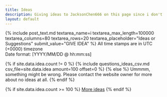 ```yaml
---
title: Ideas
description: Giving ideas to JacksonChen666 on this page since i don't know
layout: default
---
```

{% include post_text.md textarea_name=i textarea_max_length=100000 textarea_columns=80 textarea_rows=20 textarea_placeholder="Ideas or Suggestions" submit_value="GIVE IDEA" %}
All time stamps are in UTC (+0000) timezone<br>
Date format: [YYYY/MM/DD @ hh:mm:ss]<br>

{% if site.data.idea.count != 0 %}
{% include questions_ideas_csv.md csv_file=site.data.idea amount=100 offset=0 %}
{% else %}
Ummmm, something might be wrong. Please contact the website owner for more about no ideas at all.
{% endif %}

{% if site.data.idea.count >= 100 %}
[More ideas](more-ideas)
{% endif %}

